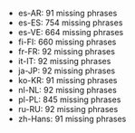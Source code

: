 - es-AR: 91 missing phrases
- es-ES: 754 missing phrases
- es-VE: 664 missing phrases
- fi-FI: 660 missing phrases
- fr-FR: 92 missing phrases
- it-IT: 92 missing phrases
- ja-JP: 92 missing phrases
- ko-KR: 91 missing phrases
- nl-NL: 92 missing phrases
- pl-PL: 845 missing phrases
- ru-RU: 92 missing phrases
- zh-Hans: 91 missing phrases
